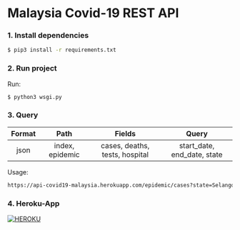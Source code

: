 # Malaysia Covid-19 REST API

### 1. Install dependencies

```sh
$ pip3 install -r requirements.txt
```

### 2. Run project

Run:

```sh
$ python3 wsgi.py
```

### 3. Query

| Format |      Path       |             Fields             |            Query            |
| :----: | :-------------: | :----------------------------: | :-------------------------: |
|  json  | index, epidemic | cases, deaths, tests, hospital | start_date, end_date, state |

Usage:

```sh
https://api-covid19-malaysia.herokuapp.com/epidemic/cases?state=Selangor&start_date=2021-01-02&end_date=2021-01-05
```

### 4. Heroku-App

[![HEROKU](https://img.shields.io/badge/Malaysia_Covid19_REST_API-HEROKU-purple)](https://api-covid19-malaysia.herokuapp.com/)
